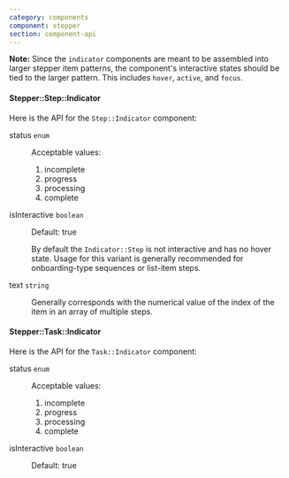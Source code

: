 ```yaml
---
category: components
component: stepper
section: component-api
---
```


**Note:** Since the `indicator` components are meant to be assembled into larger stepper item patterns, the component's interactive states should be tied to the larger pattern. This includes `hover`, `active`, and `focus`.

#### Stepper::Step::Indicator

Here is the API for the `Step::Indicator` component:

<dl class="dummy-component-props" aria-labelledby="component-api-stepper-indicator"><dt>status <code>enum</code></dt><dd><p>Acceptable values:</p><ol><li class="default">incomplete</li><li>progress</li><li>processing</li><li>complete</li></ol></dd><dt>isInteractive <code>boolean</code></dt><dd><p>Default: <span class="default">true</span></p><p>By default the <code class="dummy-code">Indicator::Step</code> is not interactive and has no hover state. Usage for this variant is generally recommended for onboarding-type sequences or list-item steps.</p></dd><dt>text <code>string</code></dt><dd><p>Generally corresponds with the numerical value of the index of the item in an array of multiple steps.</p></dd></dl>

#### Stepper::Task::Indicator

Here is the API for the `Task::Indicator` component:

<dl class="dummy-component-props" aria-labelledby="component-api-stepper-indicator"><dt>status <code>enum</code></dt><dd><p>Acceptable values:</p><ol><li class="default">incomplete</li><li>progress</li><li>processing</li><li>complete</li></ol></dd><dt>isInteractive <code>boolean</code></dt><dd><p>Default: <span class="default">true</span></p></dd></dl>